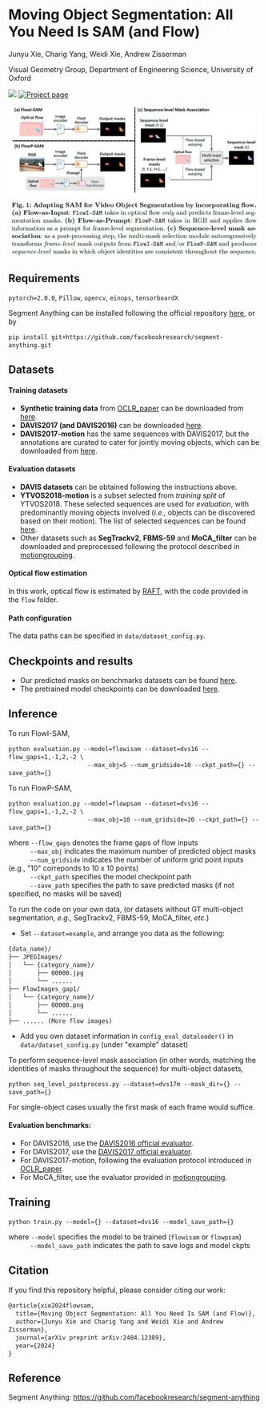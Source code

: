# Moving Object Segmentation: All You Need Is SAM (and Flow)

Junyu Xie, Charig Yang, Weidi Xie, Andrew Zisserman

Visual Geometry Group, Department of Engineering Science, University of Oxford

<a src="https://img.shields.io/badge/cs.CV-2404.12389-b31b1b?logo=arxiv&logoColor=red" href="https://arxiv.org/abs/2404.12389">  
<img src="https://img.shields.io/badge/cs.CV-2404.12389-b31b1b?logo=arxiv&logoColor=red"></a>
<a href="https://www.robots.ox.ac.uk/~vgg/research/flowsam/" alt="Project page"> 
<img alt="Project page" src="https://img.shields.io/badge/project_page-flowsam-blue"></a>


<p align="center">
  <img src="resources/teaser.png"  width="750"/>
</p>


## Requirements
```pytorch=2.0.0```,
```Pillow```,
```opencv```,
```einops```,
```tensorboardX```

Segment Anything can be installed following the official repository [here](https://github.com/facebookresearch/segment-anything/), or by
```
pip install git+https://github.com/facebookresearch/segment-anything.git
```

## Datasets 
#### Training datasets
* **Synthetic training data** from [OCLR_paper](https://github.com/Jyxarthur/OCLR_model) can be downloaded from [here](https://drive.google.com/drive/folders/1tmDq_vG_BvY5po40Ux5OBds1avUM_CbR?usp=sharing). 
* **DAVIS2017 (and DAVIS2016)** can be downloaded [here](https://davischallenge.org/davis2017/code.html). 
* **DAVIS2017-motion** has the same sequences with DAVIS2017, but the annotations are curated to cater for jointly moving objects, which can be downloaded from [here](https://drive.google.com/drive/folders/16zqUO1WuAp8Am4Giitc9hn2rMao6x_MA?usp=sharing).
#### Evaluation datasets
* **DAVIS datasets** can be obtained following the instructions above.
* **YTVOS2018-motion** is a subset selected from *training split* of YTVOS2018. These selected sequences are used for *evaluation*, with predominantly moving objects involved (*i.e.,* objects can be discovered based on their motion). The list of selected sequences can be found [here]().
* Other datasets such as **SegTrackv2**, **FBMS-59** and **MoCA_filter** can be downloaded and preprocessed following the protocol described in [motiongrouping](https://github.com/charigyang/motiongrouping).
#### Optical flow estimation
In this work, optical flow is estimated by [RAFT](https://github.com/princeton-vl/RAFT), with the code provided in the ```flow``` folder.
#### Path configuration
The data paths can be specified in ```data/dataset_config.py```.




## Checkpoints and results
* Our predicted masks on benchmarks datasets can be found [here](https://drive.google.com/drive/folders/18dl-1_HHxlVNoav-ZNQmyZekm8JXMiAF?usp=sharing).
* The pretrained model checkpoints can be downloaded [here](https://drive.google.com/drive/folders/16I6zjJI4FCxhdGVIXgDddC5c64raKEuu?usp=sharing).



## Inference
To run FlowI-SAM,
```
python evaluation.py --model=flowisam --dataset=dvs16 --flow_gaps=1,-1,2,-2 \
                      --max_obj=5 --num_gridside=10 --ckpt_path={} --save_path={}
```
To run FlowP-SAM,
```
python evaluation.py --model=flowpsam --dataset=dvs16 --flow_gaps=1,-1,2,-2 \
                      --max_obj=10 --num_gridside=20 --ckpt_path={} --save_path={}
```
where ```--flow_gaps``` denotes the frame gaps of flow inputs 
<br> &nbsp;&nbsp;&nbsp;&nbsp;&nbsp;&nbsp;&nbsp;&nbsp;&nbsp;&nbsp; 
```--max_obj``` indicates the maximum number of predicted object masks
<br> &nbsp;&nbsp;&nbsp;&nbsp;&nbsp;&nbsp;&nbsp;&nbsp;&nbsp;&nbsp;
```--num_gridside``` indicates the number of uniform grid point inputs (e.g., "10" correponds to 10 x 10 points)
<br> &nbsp;&nbsp;&nbsp;&nbsp;&nbsp;&nbsp;&nbsp;&nbsp;&nbsp;&nbsp;
```--ckpt_path``` specifies the model checkpoint path
<br> &nbsp;&nbsp;&nbsp;&nbsp;&nbsp;&nbsp;&nbsp;&nbsp;&nbsp;&nbsp;
```--save_path``` specifies the path to save predicted masks (if not specified, no masks will be saved)


To run the code on your own data, (or datasets without GT multi-object segmentation, *e.g.,* SegTrackv2, FBMS-59, MoCA_filter, *etc.*)
* Set ```--dataset=example```, and arrange you data as the following:
```
{data_name}/
├── JPEGImages/
│   └── {category_name}/
│       ├── 00000.jpg
│       └── ......
├── FlowImages_gap1/
│   └── {category_name}/
│       ├── 00000.png
│       └── ......
├── ...... (More flow images)
```
* Add you own dataset information in ```config_eval_dataloader()``` in ```data/dataset_config.py``` (under "example" dataset)

To perform sequence-level mask association (in other words, matching the identities of masks throughout the sequence) for multi-object datasets,
```
python seq_level_postprocess.py --dataset=dvs17m --mask_dir={} --save_path={}
```
For single-object cases usually the first mask of each frame would suffice.


#### Evaluation benchmarks:
* For DAVIS2016, use the [DAVIS2016 official evaluator](https://github.com/fperazzi/davis).
* For DAVIS2017, use the [DAVIS2017 official evaluator](https://github.com/fperazzi/davis-2017).
* For DAVIS2017-motion, following the evaluation protocol introduced in [OCLR_paper](https://github.com/Jyxarthur/OCLR_model).
* For MoCA_filter, use the evaluator provided in [motiongrouping](https://github.com/charigyang/motiongrouping).

## Training
```
python train.py --model={} --dataset=dvs16 --model_save_path={}
```
where ```--model``` specifies the model to be trained (```flowisam``` or ```flowpsam```) 
<br> &nbsp;&nbsp;&nbsp;&nbsp;&nbsp;&nbsp;&nbsp;&nbsp;&nbsp;&nbsp; 
```--model_save_path``` indicates the path to save logs and model ckpts

## Citation
If you find this repository helpful, please consider citing our work:
```
@article{xie2024flowsam,
  title={Moving Object Segmentation: All You Need Is SAM (and Flow)},
  author={Junyu Xie and Charig Yang and Weidi Xie and Andrew Zisserman},
  journal={arXiv preprint arXiv:2404.12389},
  year={2024}
}
```

## Reference
Segment Anything: https://github.com/facebookresearch/segment-anything



 

 
